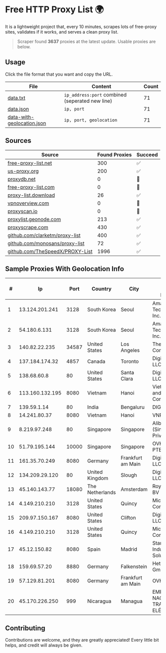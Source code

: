 
# Free HTTP Proxy List 🌍

It is a lightweight project that, every 10 minutes, scrapes lots of free-proxy sites, validates if it works, and serves a clean proxy list.


> Scraper found **3637** proxies at the latest update. Usable proxies are below.

## Usage

Click the file format that you want and copy the URL.


|File|Content|Count|
|----|-------|-----|
|[data.txt](https://raw.githubusercontent.com/themiralay/Proxy-List-World/master/data.txt)|`ip_address:port` combined (seperated new line)|71|
|[data.json](https://raw.githubusercontent.com/themiralay/Proxy-List-World/master/data.json)|`ip, port`|71|
|[data-with-geolocation.json](https://raw.githubusercontent.com/themiralay/Proxy-List-World/master/data-with-geolocation.json)|`ip, port, geolocation`|71|

## Sources

|Source|Found Proxies|Succeed|
|------|-------------|-------|
|[free-proxy-list.net](https://free-proxy-list.net)|300|✅|
|[us-proxy.org](https://www.us-proxy.org)|200|✅|
|[proxydb.net](http://proxydb.net)|0|🚫|
|[free-proxy-list.com](https://free-proxy-list.com/?page=&port=&type%5B%5D=http&type%5B%5D=https&up_time=0&search=Search)|0|🚫|
|[proxy-list.download](https://www.proxy-list.download/HTTP)|26|✅|
|[vpnoverview.com](https://vpnoverview.com/privacy/anonymous-browsing/free-proxy-servers)|0|🚫|
|[proxyscan.io](https://www.proxyscan.io)|0|🚫|
|[proxylist.geonode.com](https://proxylist.geonode.com/api/proxy-list?limit=300&page=1&sort_by=lastChecked&sort_type=desc&protocols=http,https)|213|✅|
|[proxyscrape.com](https://api.proxyscrape.com/v2/?request=displayproxies&protocol=http&timeout=10000&country=all&ssl=all&anonymity=all)|430|✅|
|[github.com/clarketm/proxy-list](https://raw.githubusercontent.com/clarketm/proxy-list/master/proxy-list-raw.txt)|400|✅|
|[github.com/monosans/proxy-list](https://raw.githubusercontent.com/monosans/proxy-list/main/proxies/http.txt)|72|✅|
|[github.com/TheSpeedX/PROXY-List](https://raw.githubusercontent.com/TheSpeedX/PROXY-List/master/http.txt)|1996|✅|


## Sample Proxies With Geolocation Info

|#|Ip|Port|Country|City|Internet Service Provider|
|-|--|----|-------|----|-------------------------|
|1|13.124.201.241|3128|South Korea|Seoul|Amazon Technologies Inc.|
|2|54.180.6.131|3128|South Korea|Seoul|Amazon Technologies Inc.|
|3|140.82.22.235|34587|United States|Los Angeles|The Constant Company|
|4|137.184.174.32|4857|Canada|Toronto|DigitalOcean, LLC|
|5|138.68.60.8|80|United States|Santa Clara|DigitalOcean, LLC|
|6|113.160.132.195|8080|Vietnam|Hanoi|VietNam Post and Telecom Corporation|
|7|139.59.1.14|80|India|Bengaluru|DIGITALOCEAN|
|8|14.241.80.37|8080|Vietnam|Hanoi|VNPT|
|9|8.219.97.248|80|Singapore|Singapore|Alibaba Cloud (Singapore) Private Limited|
|10|51.79.195.144|10000|Singapore|Singapore|OVH Singapore PTE. LTD|
|11|161.35.70.249|8080|Germany|Frankfurt am Main|DigitalOcean, LLC|
|12|134.209.29.120|80|United Kingdom|Slough|DigitalOcean, LLC|
|13|45.140.143.77|18080|The Netherlands|Amsterdam|RoyaleHosting BV|
|14|4.149.210.210|3128|United States|Quincy|Microsoft Corporation|
|15|209.97.150.167|8080|United States|Clifton|DigitalOcean, LLC|
|16|4.149.210.210|3128|United States|Quincy|Microsoft Corporation|
|17|45.12.150.82|8080|Spain|Madrid|Stark Industries Solutions LTD|
|18|159.69.57.20|8880|Germany|Falkenstein|Hetzner Online GmbH|
|19|57.129.81.201|8080|Germany|Frankfurt am Main|OVH SAS|
|20|45.170.226.250|999|Nicaragua|Managua|EMPRESA NACIONAL DE TRANSMISIÓN ELÉCTRICA|



## Contributing

Contributions are welcome, and they are greatly appreciated! Every
little bit helps, and credit will always be given.

